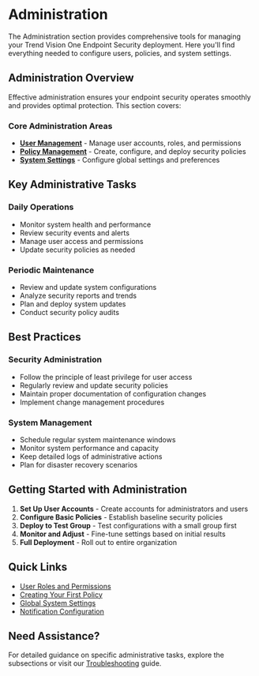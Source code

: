 # Administration

The Administration section provides comprehensive tools for managing your Trend Vision One Endpoint Security deployment. Here you'll find everything needed to configure users, policies, and system settings.

## Administration Overview

Effective administration ensures your endpoint security operates smoothly and provides optimal protection. This section covers:

### Core Administration Areas

- **[User Management](./user-management/)** - Manage user accounts, roles, and permissions
- **[Policy Management](./policy-management/)** - Create, configure, and deploy security policies  
- **[System Settings](./system-settings/)** - Configure global settings and preferences

## Key Administrative Tasks

### Daily Operations
- Monitor system health and performance
- Review security events and alerts
- Manage user access and permissions
- Update security policies as needed

### Periodic Maintenance
- Review and update system configurations
- Analyze security reports and trends
- Plan and deploy system updates
- Conduct security policy audits

## Best Practices

### Security Administration
- Follow the principle of least privilege for user access
- Regularly review and update security policies
- Maintain proper documentation of configuration changes
- Implement change management procedures

### System Management
- Schedule regular system maintenance windows
- Monitor system performance and capacity
- Keep detailed logs of administrative actions
- Plan for disaster recovery scenarios

## Getting Started with Administration

1. **Set Up User Accounts** - Create accounts for administrators and users
2. **Configure Basic Policies** - Establish baseline security policies
3. **Deploy to Test Group** - Test configurations with a small group first
4. **Monitor and Adjust** - Fine-tune settings based on initial results
5. **Full Deployment** - Roll out to entire organization

## Quick Links

- [User Roles and Permissions](./user-management/user-roles)
- [Creating Your First Policy](./policy-management/creating-policies)
- [Global System Settings](./system-settings/global-settings)
- [Notification Configuration](./system-settings/notifications)

## Need Assistance?

For detailed guidance on specific administrative tasks, explore the subsections or visit our [Troubleshooting](../troubleshooting/) guide.
